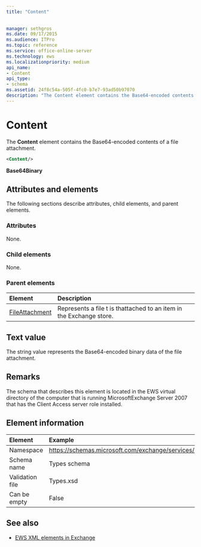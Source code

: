 ```yaml
---
title: "Content"
 
 
manager: sethgros
ms.date: 09/17/2015
ms.audience: ITPro
ms.topic: reference
ms.service: office-online-server
ms.technology: ews
ms.localizationpriority: medium
api_name:
- Content
api_type:
- schema
ms.assetid: 24f8c54a-505f-4fc0-b7e7-93ad50b97070
description: "The Content element contains the Base64-encoded contents of a file attachment."
---
```


# Content

The **Content** element contains the Base64-encoded contents of a file attachment. 
  
```xml
<Content/>
```

 **Base64Binary**
## Attributes and elements

The following sections describe attributes, child elements, and parent elements.
  
### Attributes

None.
  
### Child elements

None.
  
### Parent elements

|**Element**|**Description**|
|:-----|:-----|
|[FileAttachment](fileattachment.md) <br/> |Represents a file t is thattached to an item in the Exchange store.  <br/> |
   
## Text value

The string value represents the Base64-encoded binary data of the file attachment.
  
## Remarks

The schema that describes this element is located in the EWS virtual directory of the computer that is running MicrosoftExchange Server 2007 that has the Client Access server role installed.
  
## Element information

| Element | Example |
|:-----|:-----|
|Namespace  <br/> |https://schemas.microsoft.com/exchange/services/2006/types  <br/> |
|Schema name  <br/> |Types schema  <br/> |
|Validation file  <br/> |Types.xsd  <br/> |
|Can be empty  <br/> |False  <br/> |
   
## See also



- [EWS XML elements in Exchange](ews-xml-elements-in-exchange.md)

